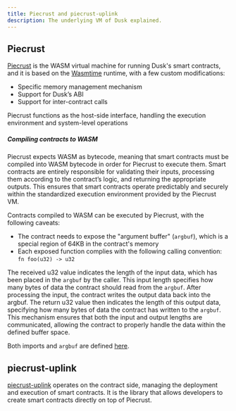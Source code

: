 ```yaml
---
title: Piecrust and piecrust-uplink
description: The underlying VM of Dusk explained.
---
```


## Piecrust

<a href="https://github.com/dusk-network/piecrust" target="_blank">Piecrust</a> is the WASM virtual machine for running Dusk's smart contracts, and it is based on the [Wasmtime](https://wasmtime.dev) runtime, with a few custom modifications:
- Specific memory management mechanism
- Support for Dusk’s ABI
- Support for inter-contract calls 

Piecrust functions as the host-side interface, handling the execution environment and system-level operations

##### Compiling contracts to WASM

Piecrust expects WASM as bytecode, meaning that smart contracts must be compiled into WASM bytecode in order for Piecrust to execute them. Smart contracts are entirely responsible for validating their inputs, processing them according to the contract’s logic, and returning the appropriate outputs. This ensures that smart contracts operate predictably and securely within the standardized execution environment provided by the Piecrust VM.

Contracts compiled to WASM can be executed by Piecrust, with the following caveats:
- The contract needs to expose the "argument buffer" (`argbuf`), which is a special region of 64KB in the contract's memory
- Each exposed function complies with the following calling convention: `fn foo(u32) -> u32`

The received u32 value indicates the length of the input data, which has been placed in the `argbuf` by the caller. This input length specifies how many bytes of data the contract should read from the `argbuf`. After processing the input, the contract writes the output data back into the argbuf. The return u32 value then indicates the length of this output data, specifying how many bytes of data the contract has written to the `argbuf`. This mechanism ensures that both the input and output lengths are communicated, allowing the contract to properly handle the data within the defined buffer space.

Both imports and `argbuf` are defined <a href="https://github.com/dusk-network/piecrust/blob/a6814919dc20347dc1571ec64db04e72056b8e31/piecrust-uplink/src/abi/state.rs" target="_blank">here</a>.

## piecrust-uplink

<a href="https://github.com/dusk-network/piecrust/blob/main/piecrust-uplink/README.md" target="_blank">piecrust-uplink</a> operates on the contract side, managing the deployment and execution of smart contracts. It is the library that allows developers to create smart contracts directly on top of Piecrust.
